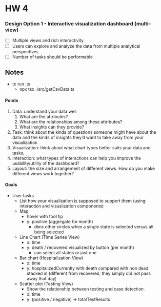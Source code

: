# HW 4

### **Design Option 1 - Interactive visualization dashboard (multi-view)**

- [ ] Multiple views and rich interactivity
- [ ] Users can explore and analyze the data from multiple analytical perspectives
- [ ] Number of tasks should be performable

## Notes

- to run .ts
  - npx tsx ./src/getCsvData.ts

#### Points

1. Data: understand your data well
   1. What are the attributes?
   2. What are the relationships among these attributes?
   3. What insights can they provide?
2. Task: think about the kinds of questions someone might have about the data and the kinds of insights they’d want to take away
   from your visualization.
3. Visualization: think about what chart types better suits your data and tasks.
4. Interaction: what types of interactions can help you improve the usability/utility of the dashboard?
5. Layout: the size and arrangement of different views. How do you make different views work together?

#### Goals

- User tasks
  - List how your visualization is supposed to support them (using interaction and visualization components)
  - Map
    - hover with tool tip
    - y: positive (aggregate for month)
      - dims other circles when a single state is selected versus all being selected
  - Line Chart (Time Series View)
    - x: time
    - y: death / recovered visualized by button (per month)
      - can select all states or just one
  - Bar chart (Hospitalization View)
    - x: time
    - y: hospitalizedCurrently with death compared with non dead stacked in (different from recovered, they simply did not pass away that day)
  - Scatter plot (Testing View)
    - Show the relationship between testing and case detection.
    - x: time
    - y: (positive / negative) => totalTestResults
